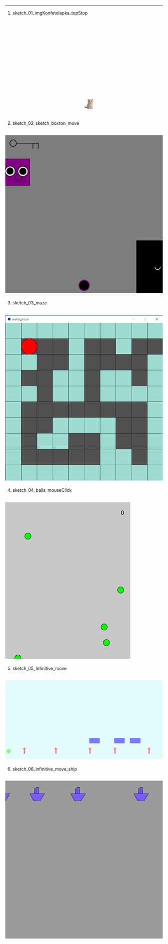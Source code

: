 ---------------------------------------
1. sketch_01_imgKonfetolapka_topStop

![alt text](https://github.com/yaAlisaZhukova/processingLessons/blob/main/sketch_01_imgKonfetolapka_topStop/how/konfMove.gif?raw=true)
-----------------------------------------
2. sketch_02_sketch_boxton_move

![alt text](https://github.com/yaAlisaZhukova/processingLessons/blob/main/sketch_02_sketch_boxton_move/how/boxton_move.gif?raw=true)
---------------------------------------
3. sketch_03_maze

![alt text](https://github.com/yaAlisaZhukova/processingLessons/blob/main/sketch_03_maze/how/maze.png?raw=true)
---------------------------------------
4. sketch_04_balls_mouseClick
    
![alt text](https://github.com/yaAlisaZhukova/processingLessons/blob/main/sketch_04_balls_mouseClick/how/ball_list_mouseClick.gif?raw=true)
---------------------------------------
5. sketch_05_Infinitive_move
    
![alt text](https://github.com/yaAlisaZhukova/processingLessons/blob/main/sketch_05_Infinitive_move/how/longmove.gif?raw=true)
---------------------------------------
6. sketch_06_infinitive_move_ship
    
![alt text](https://github.com/yaAlisaZhukova/processingLessons/blob/main/sketch_06_infinitive_move_ship/how/ship_move.gif?raw=true)
---------------------------------------
